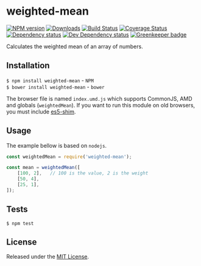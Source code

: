 # weighted-mean

[![NPM version][npm-image]][npm-url] [![Downloads][downloads-image]][npm-url] [![Build Status][travis-image]][travis-url] [![Coverage Status][coveralls-image]][coveralls-url] [![Dependency status][david-dm-image]][david-dm-url] [![Dev Dependency status][david-dm-dev-image]][david-dm-dev-url] [![Greenkeeper badge][greenkeeper-image]][greenkeeper-url]

[npm-url]:https://npmjs.org/package/weighted-mean
[downloads-image]:http://img.shields.io/npm/dm/weighted-mean.svg
[npm-image]:http://img.shields.io/npm/v/weighted-mean.svg
[travis-url]:https://travis-ci.org/IndigoUnited/js-weighted-mean
[travis-image]:http://img.shields.io/travis/IndigoUnited/js-weighted-mean/master.svg
[coveralls-url]:https://coveralls.io/r/IndigoUnited/js-weighted-mean
[coveralls-image]:https://img.shields.io/coveralls/IndigoUnited/js-weighted-mean/master.svg
[david-dm-url]:https://david-dm.org/IndigoUnited/js-weighted-mean
[david-dm-image]:https://img.shields.io/david/IndigoUnited/js-weighted-mean.svg
[david-dm-dev-url]:https://david-dm.org/IndigoUnited/js-weighted-mean?type=dev
[david-dm-dev-image]:https://img.shields.io/david/dev/IndigoUnited/js-weighted-mean.svg
[greenkeeper-image]:https://badges.greenkeeper.io/IndigoUnited/js-weighted-mean.svg
[greenkeeper-url]:https://greenkeeper.io/

Calculates the weighted mean of an array of numbers.


## Installation

`$ npm install weighted-mean` - `NPM`   
`$ bower install weighted-mean` - `bower`

The browser file is named `index.umd.js` which supports CommonJS, AMD and globals (`weightedMean`).
If you want to run this module on old browsers, you must include [es5-shim](https://github.com/es-shims/es5-shim).


## Usage

The example bellow is based on `nodejs`.

```js
const weightedMean = require('weighted-mean');

const mean = weightedMean([
    [100, 2],   // 100 is the value, 2 is the weight
    [50, 4],
    [25, 1],
]);
```


## Tests

`$ npm test`


## License

Released under the [MIT License](http://www.opensource.org/licenses/mit-license.php).
